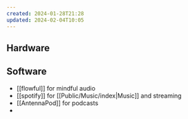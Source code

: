 ```yaml
---
created: 2024-01-28T21:28
updated: 2024-02-04T10:05
---
```

## Hardware

## Software
 - [[flowful]] for mindful audio 
 - [[spotify]] for [[Public/Music/index|Music]] and streaming
 - [[AntennaPod]] for podcasts
 - 

